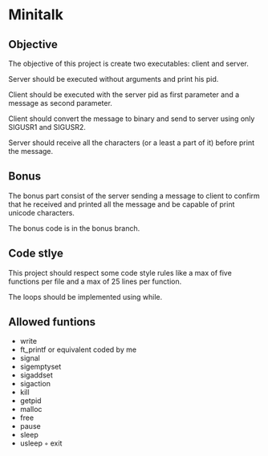 # Minitalk

## Objective

The objective of this project is create two executables: client and server.

Server should be executed without arguments and print his pid.

Client should be executed with the server pid as first parameter and a message as second parameter.

Client should convert the message to binary and send to server using only SIGUSR1 and SIGUSR2.

Server should receive all the characters (or a least a part of it) before print the message.

## Bonus

The bonus part consist of the server sending a message to client to confirm that he received and printed all the message and be capable of print unicode characters.

The bonus code is in the bonus branch.

## Code stlye

This project should respect some code style rules like a max of five functions per file and a max of 25 lines per function. 

The loops should be implemented using while.

## Allowed funtions

* write
* ft_printf or equivalent coded by me 
* signal
* sigemptyset
* sigaddset
* sigaction
* kill
* getpid
* malloc
* free
* pause
* sleep
* usleep
◦ exit
